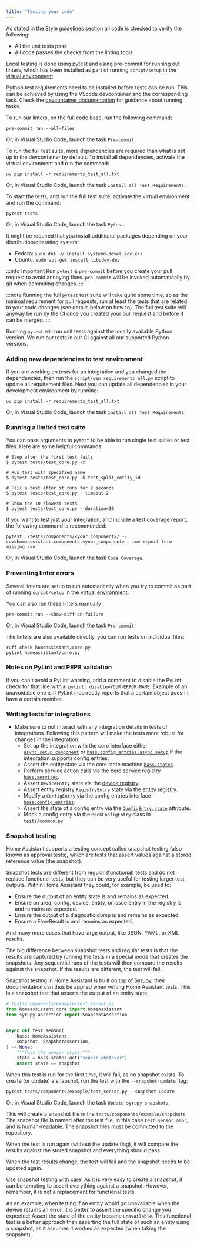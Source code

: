```yaml
---
title: "Testing your code"
---
```


As stated in the [Style guidelines section](development_guidelines.md) all code is checked to verify the following:

- All the unit tests pass
- All code passes the checks from the linting tools

Local testing is done using [pytest](https://docs.pytest.org/) and using [pre-commit](https://pre-commit.com/) for running out linters, which has been installed as part of running `script/setup` in the [virtual environment](development_environment.mdx).

Python test requirements need to be installed before tests can be run. This can be achieved by using the VScode devcontainer and the corresponding task. Check the [devcontainer documentation](/docs/development_environment#tasks) for guidance about running tasks.

To run our linters, on the full code base, run the following command:

```shell
pre-commit run --all-files
```

Or, in Visual Studio Code, launch the task `Pre-commit`.

To run the full test suite, more dependencies are required than what is set up in the devcontainer by default. To install all dependencies, activate the virtual environment and run the command:

```shell
uv pip install -r requirements_test_all.txt
```

Or, in Visual Studio Code, launch the task `Install all Test Requirements`.

To start the tests, and run the full test suite, activate the virtual environment and run the command:

```shell
pytest tests
```

Or, in Visual Studio Code, launch the task `Pytest`.

It might be required that you install additional packages depending on your distribution/operating system:

- Fedora: `sudo dnf -y install systemd-devel gcc-c++`
- Ubuntu: `sudo apt-get install libudev-dev`

:::info Important
Run `pytest` & `pre-commit` before you create your pull request to avoid annoying fixes.
`pre-commit` will be invoked automatically by git when commiting changes.
:::

:::note
Running the full `pytest` test suite will take quite some time, so as the minimal requirement for pull requests, run at least the tests that are related to your code changes (see details below on how to). The full test suite will anyway be run by the CI once you created your pull request and before it can be merged.
:::

Running `pytest` will run unit tests against the locally available Python version. We run our tests in our CI against all our supported Python versions.

### Adding new dependencies to test environment

If you are working on tests for an integration and you changed the dependencies, then run the `script/gen_requirements_all.py` script to update all requirement files.
Next you can update all dependencies in your development environment by running:

```shell
uv pip install -r requirements_test_all.txt
```

Or, in Visual Studio Code, launch the task `Install all Test Requirements`.

### Running a limited test suite

You can pass arguments to `pytest` to be able to run single test suites or test files.
Here are some helpful commands:

```shell
# Stop after the first test fails
$ pytest tests/test_core.py -x

# Run test with specified name
$ pytest tests/test_core.py -k test_split_entity_id

# Fail a test after it runs for 2 seconds
$ pytest tests/test_core.py --timeout 2

# Show the 10 slowest tests
$ pytest tests/test_core.py --duration=10
```

If you want to test just your integration, and include a test coverage report,
the following command is recommended:

```shell
pytest ./tests/components/<your_component>/ --cov=homeassistant.components.<your_component> --cov-report term-missing -vv
```

Or, in Visual Studio Code, launch the task `Code Coverage`.

### Preventing linter errors

Several linters are setup to run automatically when you try to commit as part of running `script/setup` in the [virtual environment](development_environment.mdx).

You can also run these linters manually :

```shell
pre-commit run --show-diff-on-failure
```

Or, in Visual Studio Code, launch the task `Pre-commit`.

The linters are also available directly, you can run tests on individual files:

```shell
ruff check homeassistant/core.py
pylint homeassistant/core.py
```

### Notes on PyLint and PEP8 validation

If you can't avoid a PyLint warning, add a comment to disable the PyLint check for that line with `# pylint: disable=YOUR-ERROR-NAME`. Example of an unavoidable one is if PyLint incorrectly reports that a certain object doesn't have a certain member.

### Writing tests for integrations

- Make sure to not interact with any integration details in tests of integrations. Following this pattern will make the tests more robust for changes in the integration.
  - Set up the integration with the core interface either [`async_setup_component`](https://github.com/home-assistant/core/blob/4cce724473233d4fb32c08bd251940b1ce2ba570/homeassistant/setup.py#L44-L46) or [`hass.config_entries.async_setup`](https://github.com/home-assistant/core/blob/4cce724473233d4fb32c08bd251940b1ce2ba570/homeassistant/config_entries.py#L693) if the integration supports config entries.
  - Assert the entity state via the core state machine [`hass.states`](https://github.com/home-assistant/core/blob/4cce724473233d4fb32c08bd251940b1ce2ba570/homeassistant/core.py#L887).
  - Perform service action calls via the core service registry [`hass.services`](https://github.com/home-assistant/core/blob/4cce724473233d4fb32c08bd251940b1ce2ba570/homeassistant/core.py#L1133).
  - Assert `DeviceEntry` state via the [device registry](https://github.com/home-assistant/core/blob/4cce724473233d4fb32c08bd251940b1ce2ba570/homeassistant/helpers/device_registry.py#L101).
  - Assert entity registry `RegistryEntry` state via the [entity registry](https://github.com/home-assistant/core/blob/4cce724473233d4fb32c08bd251940b1ce2ba570/homeassistant/helpers/entity_registry.py#L120).
  - Modify a `ConfigEntry` via the config entries interface [`hass.config_entries`](https://github.com/home-assistant/core/blob/4cce724473233d4fb32c08bd251940b1ce2ba570/homeassistant/config_entries.py#L570).
  - Assert the state of a config entry via the [`ConfigEntry.state`](https://github.com/home-assistant/core/blob/4cce724473233d4fb32c08bd251940b1ce2ba570/homeassistant/config_entries.py#L169) attribute.
  - Mock a config entry via the `MockConfigEntry` class in [`tests/common.py`](https://github.com/home-assistant/core/blob/4cce724473233d4fb32c08bd251940b1ce2ba570/tests/common.py#L658)

### Snapshot testing

Home Assistant supports a testing concept called snapshot testing (also known
as approval tests), which are tests that assert values against a stored
reference value (the snapshot).

Snapshot tests are different from regular (functional) tests and do not replace
functional tests, but they can be very useful for testing larger test outputs.
Within Home Assistant they could, for example, be used to:

- Ensure the output of an entity state is and remains as expected.
- Ensure an area, config, device, entity, or issue entry in the registry is and
  remains as expected.
- Ensure the output of a diagnostic dump is and remains as expected.
- Ensure a FlowResult is and remains as expected.

And many more cases that have large output, like JSON, YAML, or XML results.

The big difference between snapshot tests and regular tests is that the results
are captured by running the tests in a special mode that creates the snapshots.
Any sequential runs of the tests will then compare the results against the
snapshot. If the results are different, the test will fail.

Snapshot testing in Home Assistant is built on top of [Syrupy](https://github.com/tophat/syrupy),
their documentation can thus be applied when writing Home Assistant tests.
This is a snapshot test that asserts the output of an entity state:

```python
# tests/components/example/test_sensor.py
from homeassistant.core import HomeAssistant
from syrupy.assertion import SnapshotAssertion


async def test_sensor(
    hass: HomeAssistant,
    snapshot: SnapshotAssertion,
) -> None:
    """Test the sensor state."""
    state = hass.states.get("sensor.whatever")
    assert state == snapshot
```

When this test is run for the first time, it will fail, as no snapshot exists.
To create (or update) a snapshot, run the test with
the `--snapshot-update` flag:

```shell
pytest tests/components/example/test_sensor.py --snapshot-update
```

Or, in Visual Studio Code, launch the task `Update syrupy snapshots`.

This will create a snapshot file in the `tests/components/example/snapshots`.
The snapshot file is named after the test file, in this case `test_sensor.ambr`,
and is human-readable. The snapshot files must be committed to the repository.

When the test is run again (without the update flag), it will compare the
results against the stored snapshot and everything should pass.

When the test results change, the test will fail and the snapshot needs to be
updated again.

Use snapshot testing with care! As it is very easy to create a snapshot,
it can be tempting to assert everything against a snapshot. However, remember,
it is not a replacement for functional tests.

As an example, when testing if an entity would go unavailable when the device
returns an error, it is better to assert the specific change you expected: 
Assert the state of the entity became `unavailable`. This functional test is a
better approach than asserting the full state of such an entity using a
snapshot, as it assumes it worked as expected (when taking the snapshot).
